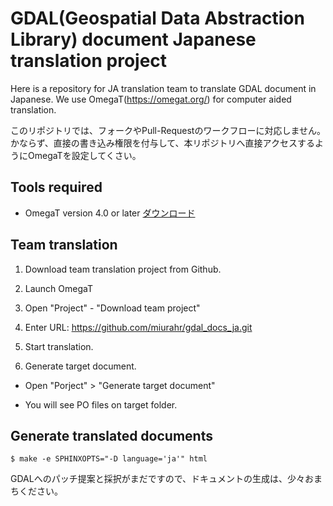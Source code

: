 GDAL(Geospatial Data Abstraction Library) document Japanese translation project 
===============================================================================

Here is a repository for JA translation team to translate GDAL document in Japanese.
We use OmegaT(https://omegat.org/) for computer aided translation.

このリポジトリでは、フォークやPull-Requestのワークフローに対応しません。
かならず、直接の書き込み権限を付与して、本リポジトリへ直接アクセスするようにOmegaTを設定してくさい。


Tools required
--------------

* OmegaT version 4.0 or later  [ダウンロード](https://omegat.org/ja/download)



Team translation
-----------------

1. Download team translation project from Github.

  1. Launch OmegaT

  2. Open "Project" - "Download team project"

  3. Enter URL: https://github.com/miurahr/gdal_docs_ja.git

2. Start translation.

3. Generate target document.

  * Open "Porject" > "Generate target document"
  
  * You will see PO files on target folder.


Generate translated documents
-----------------------------

```
$ make -e SPHINXOPTS="-D language='ja'" html
```

GDALへのパッチ提案と採択がまだですので、ドキュメントの生成は、少々おまちください。
